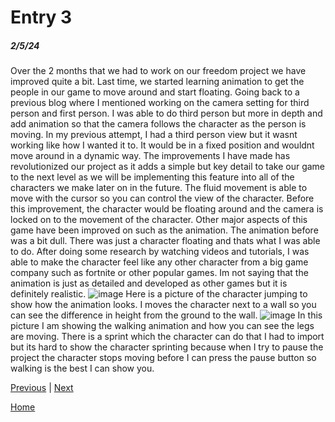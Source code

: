 # Entry 3
##### 2/5/24

Over the 2 months that we had to work on our freedom project we have improved quite a bit. Last time, we started learning animation to get the people in our game to move around and start floating. Going back to a previous blog where I mentioned working on the camera setting for third person and first person. I was able to do third person but more in depth and add animation so that the camera follows the character as the person is moving. In my previous attempt, I had a third person view but it wasnt working like how I wanted it to. It would be in a fixed position and wouldnt move around in a dynamic way. The improvements I have made has revolutionized our project as it adds a simple but key detail to take our game to the next level as we will be implementing this feature into all of the characters we make later on in the future. The fluid movement is able to move with the cursor so you can control the view of the character. Before this improvement, the character would be floating around and the camera is locked on to the movement of the character. Other major aspects of this game have been improved on such as the animation. The animation before was a bit dull. There was just a character floating and thats what I was able to do. After doing some research by watching videos and tutorials, I was able to make the character feel like any other character from a big game company such as fortnite or other popular games. Im not saying that the animation is just as detailed and developed as other games but it is definitely realistic.
![image](https://github.com/jaidena2277/apcsa-freedom-project/assets/91745222/3b6486e5-95af-442c-8e06-f915cd944d1c)
Here is a picture of the character jumping to show how the animation looks. I moves the character next to a wall so you can see the difference in height from the ground to the wall. 
![image](https://github.com/jaidena2277/apcsa-freedom-project/assets/91745222/b042c910-99fd-4dfb-a037-ea2c9ef4aaef)
In this picture I am showing the walking animation and how you can see the legs are moving. There is a sprint which the character can do that I had to import but its hard to show the character sprinting because when I try to pause the project the character stops moving before I can press the pause button so walking is the best I can show you.




[Previous](entry02.md) | [Next](entry04.md)

[Home](../README.md)
